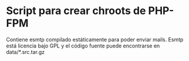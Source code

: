 # Script para crear chroots de PHP-FPM

Contiene esmtp compilado estáticamente para poder enviar mails.  Esmtp
está licencia bajo GPL y el código fuente puede encontrarse en
data/\*.src.tar.gz
